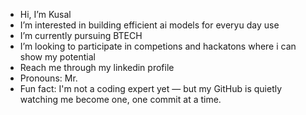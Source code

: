 -  Hi, I’m Kusal
-  I’m interested in building efficient ai models for everyu day use 
-  I’m currently pursuing BTECH
-  I’m looking to participate in competions and hackatons where i can show my potential
-  Reach me through my linkedin profile
-  Pronouns: Mr.
-  Fun fact: I'm not a coding expert yet — but my GitHub is quietly watching me become one, one commit at a time.

<!---
kusal630/kusal630 is a ✨ special ✨ repository because its `README.md` (this file) appears on your GitHub profile.
You can click the Preview link to take a look at your changes.
--->
